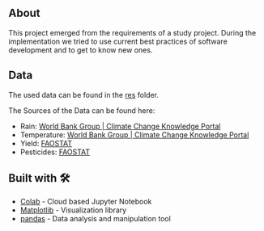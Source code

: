 
## About

This project emerged from the requirements of a study project. During the implementation we tried to use current best practices of software development and to get to know new ones. 

## Data
The used data can be found in the [res](https://github.com/Drinkler/Yield-Prediction/tree/main/res) folder.

The Sources of the Data can be found here:
- Rain: [World Bank Group | Climate Change Knowledge Portal](https://climateknowledgeportal.worldbank.org/download-data)
- Temperature: [World Bank Group | Climate Change Knowledge Portal](https://climateknowledgeportal.worldbank.org/download-data)
- Yield: [FAOSTAT](http://www.fao.org/faostat/en/#data/QC)
- Pesticides: [FAOSTAT](http://www.fao.org/faostat/en/#data/RP)

## Built with :hammer_and_wrench:

- [Colab](https://colab.research.google.com/drive/11huKwfnQ7f91kqyQZu_2LwQYSH_rZn1T#scrollTo=XgRq9T6pGhFT) - Cloud based Jupyter Notebook 
- [Matplotlib](https://matplotlib.org/) - Visualization library
- [pandas](https://numpy.org/) - Data analysis and manipulation tool

